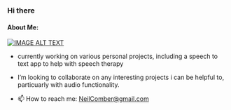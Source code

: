 ### Hi there 

#### About Me: 

[![IMAGE ALT TEXT](http://img.youtube.com/vi/YOUTUBE_VIDEO_ID_HERE/0.jpg)](https://youtu.be/k9N7xA1inLY)



- currently working on various personal projects, including a speech to text app to help with speech therapy

- I’m looking to collaborate on any interesting projects i can be helpful to, particuarly with audio functionality.

-  📫 How to reach me: NeilComber@gmail.com
 
<!--
**neilcomber/neilcomber** is a ✨ _special_ ✨ repository because its `README.md` (this file) appears on your GitHub profile.

Here are some ideas to get you started:




- 🤔 I’m looking for help with ...
- 💬 Ask me about ...

- 😄 Pronouns: ...
- ⚡ Fun fact: ...
-->
